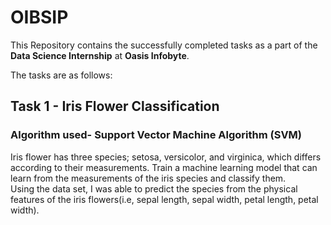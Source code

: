# OIBSIP

This Repository contains the successfully completed tasks as a part of the **Data Science Internship** at **Oasis Infobyte**.

The tasks are as follows:

## Task 1 - Iris Flower Classification

### Algorithm used- Support Vector Machine Algorithm (SVM)

Iris flower has three species; setosa, versicolor, and virginica, which differs according to their measurements. Train a machine learning model that can learn from the measurements of the iris species and classify them.  
Using the data set, I was able to predict the species from the physical features of the iris flowers(i.e, sepal length, sepal width, petal length, petal width). 
